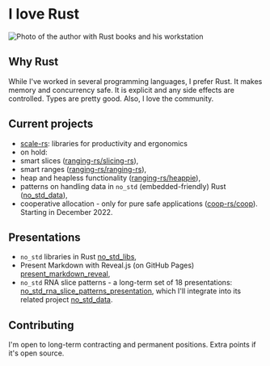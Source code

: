 # I love Rust

![Photo of the author with Rust books and his workstation](working_and_reading_on_rust.jpg)

## Why Rust

While I've worked in several programming languages, I prefer Rust. It makes memory and concurrency safe.
It is explicit and any side effects are controlled. Types are pretty good. Also, I love the
community.

## Current projects

- <a href="https://github.com/scale-rs/">scale-rs</a>: libraries for productivity and ergonomics
- on hold:
- smart slices (<a href="https://github.com/ranging-rs/slicing-rs">ranging-rs/slicing-rs</a><!--
  [ranging-rs/slicing-rs](https://github.com/ranging-rs/slicing-rs))-->),
- smart ranges (<a href="https://github.com/ranging-rs/ranging-rs">ranging-rs/ranging-rs</a><!--
  [ranging-rs/ranging-rs](https://github.com/ranging-rs/ranging-rs)-->),
- heap and heapless functionality (<a
  href="https://github.com/ranging-rs/heappie">ranging-rs/heappie</a><!--[ranging-rs/heappie](https://github.com/ranging-rs/heappie)-->),
- patterns on handling data in `no_std` (embedded-friendly) Rust (<a
  href="https://github.com/peter-lyons-kehl/no_std_data">no_std_data</a><!--[peter-lyons-kehl/no_std_data](https://github.com/no_std_data)-->),
- cooperative allocation - only for pure safe applications (<a
  href="https://github.com/coop-rs">coop-rs/coop</a><!--[coop-rs/coop](https://github.com/coop-rs)-->).
  Starting in December 2022.

## Presentations

- `no_std` libraries in Rust [no_std_libs](https://peter-lyons-kehl.github.io/no_std_libs),
- Present Markdown with Reveal.js (on GitHub Pages)
  [present_markdown_reveal](https://peter-lyons-kehl.github.io/present_markdown_reveal.js/),
- `no_std` RNA slice patterns - a long-term set of 18 presentations:
  [no_std_rna_slice_patterns_presentation](https://github.com/peter-lyons-kehl/no_std_rna_slice_patterns_presentation),
  which I'll integrate into its related project <a
  href="https://github.com/peter-lyons-kehl/no_std_data">no_std_data</a><!--[no_std_data](https://github.com/peter-lyons-kehl/no_std_data)-->.
<!-- [Why declare incompatible `features` in Rust libraries?](https://peter-lyons-kehl.github.io/rust_incompatible_features) -->
<!-- https://peter-lyons-kehl.github.io/no_std_data/ -->

## Contributing

I'm open to long-term contracting and permanent positions. Extra points if it's open source.

